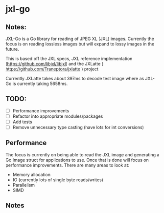 # jxl-go

## Notes:

JXL-Go is a Go library for reading of JPEG XL (JXL) images.
Currently the focus is on reading lossless images but will expand to lossy images in the future.

This is based off the JXL specs, JXL reference implementation (https://github.com/libjxl/libjxl) and the JXLatte ( https://github.com/Traneptora/jxlatte ) project

Currently JXLatte takes about 397ms to decode test image where as JXL-Go is currently taking 5658ms.


## TODO:

- [ ] Performance improvements
- [ ] Refactor into appropriate modules/packages
- [ ] Add tests
- [ ] Remove unnecessary type casting (have lots for int conversions)

## Performance

The focus is currently on being able to read the JXL image and generating a Go Image struct for applications to use.
Once that is done will focus on performance improvements. There are many areas to look at:

- Memory allocation
- IO (currently lots of single byte reads/writes)
- Parallelism
- SIMD

## Notes

